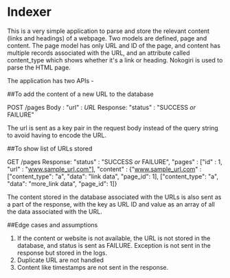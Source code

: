 # Indexer

This is a very simple application to parse and store the relevant content (links and headings) of a webpage. Two models are defined, page and content. The page model has only URL and ID of the page, and content has multiple records associated with the URL, and an attribute called content_type which shows whether it's a link or heading. Nokogiri is used to parse the HTML page.

The application has two APIs -

##To add the content of a new URL to the database

POST /pages
Body : "url" : *URL*
Response: "status" : "SUCCESS *or* FAILURE"

The url is sent as a key pair in the request body instead of the query string to avoid having to encode the URL.

##To show list of URLs stored

GET /pages
Response: "status" : "SUCCESS *or* FAILURE", "pages" : ["id" : 1, "url" : "www.sample_url.com"], 
"content" : {"www.sample_url.com" : ["content_type": "a", "data": "link data", "page_id": 1], ["content_type": "a", "data": "more_link data", "page_id": 1]}

The content stored in the database associated with the URLs is also sent as a part of the response, with the key as URL ID and value as an array of all the data associated with the URL.


##Edge cases and assumptions

1. If the content or website is not available, the URL is not stored in the database, and status is sent as FAILURE. Exception is not sent in the response but stored in the logs.
2. Duplicate URL are not handled
3. Content like timestamps are not sent in the response.